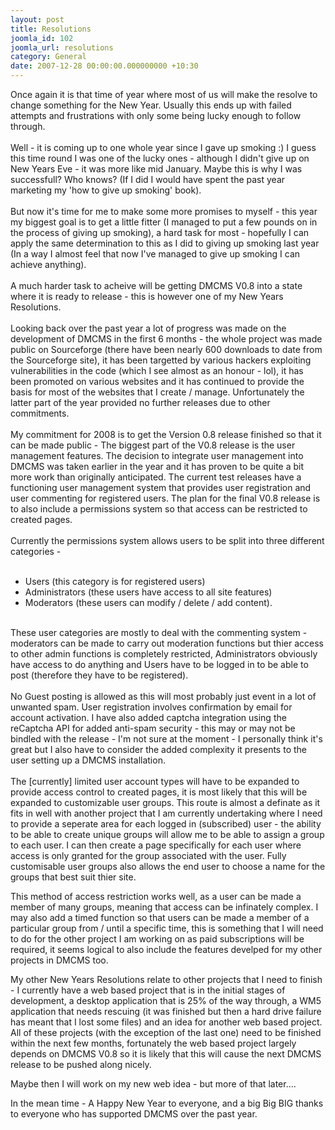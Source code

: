 ```yaml
---
layout: post
title: Resolutions
joomla_id: 102
joomla_url: resolutions
category: General
date: 2007-12-28 00:00:00.000000000 +10:30
---
```

<p>Once again it is that time of year where most of us will make the  resolve to change something for the New Year. Usually this ends up with  failed attempts and frustrations with only some being lucky enough to  follow through.<br /><br />Well - it is coming up to one whole year since I  gave up smoking :) I guess this time round I was one of the lucky ones -  although I didn't give up on New Years Eve - it was more like mid  January. Maybe this is why I was successfull? Who knows? (If I did I  would have spent the past year marketing my 'how to give up smoking'  book).<br /><br />But now it's time for me to make some more promises to  myself - this year my biggest goal is to get a little fitter (I managed  to put a few pounds on in the process of giving up smoking), a hard task  for most - hopefully I can apply the same determination to this as I  did to giving up smoking last year (In a way I almost feel that now I've  managed to give up smoking I can achieve anything).<br /><br />A much  harder task to acheive will be getting DMCMS V0.8 into a state where it  is ready to release - this is however one of my New Years Resolutions.<br /><br />Looking  back over the past year a lot of progress was made on the development  of DMCMS in the first 6 months - the whole project was made public on  Sourceforge (there have been nearly 600 downloads to date from the  Sourceforge site), it has been targetted by various hackers exploiting  vulnerabilities in the code (which I see almost as an honour - lol), it  has been promoted on various websites and it has continued to provide  the basis for most of the websites that I create / manage. Unfortunately  the latter part of the year provided no further releases due to other  commitments.<br /><br />My commitment for 2008 is to get the Version 0.8  release finished so that it can be made public - The biggest part of the  V0.8 release is the user management features. The decision to integrate  user management into DMCMS was taken earlier in the year and it has  proven to be quite a bit more work than originally anticipated. The  current test releases have a functioning user management system that  provides user registration and user commenting for registered users. The  plan for the final V0.8 release is to also include a permissions system  so that access can be restricted to created pages.<br /><br />Currently the  permissions system allows users to be split into three different  categories - <br /><br /></p>
<ul>
<li>Users (this category is for registered  users) </li>
<li>Administrators (these users have access to all site  features) </li>
<li>Moderators (these users can modify / delete / add  content).</li>
</ul>
<p><br />These user categories are mostly to deal with  the commenting system - moderators can be made to carry out moderation  functions but thier access to other admin functions is completely  restricted, Administrators obviously have access to do anything and  Users have to be logged in to be able to post (therefore they have to be  registered).<br /><br />No Guest posting is allowed as this will most  probably just event in a lot of unwanted spam. User registration  involves confirmation by email for account activation. I have also added  captcha integration using the reCaptcha API for added anti-spam  security - this may or may not be bindled with the release - I'm not  sure at the moment - I personally think it's great but I also have to  consider the added complexity it presents to the user setting up a DMCMS  installation.<br /><br />The [currently] limited user account types will  have to be expanded to provide access control to created pages, it is  most likely that this will be expanded to customizable user groups. This  route is almost a definate as it fits in well with another project that  I am currently undertaking where I need to provide a seperate area for  each logged in (subscribed) user - the ability to be able to create  unique groups will allow me to be able to assign a group to each user. I  can then create a page specifically for each user where access is only  granted for the group associated with the user. Fully customisable user  groups also allows the end user to choose a name for the groups that  best suit thier site.</p>
<p>This method of access restriction works  well, as a user can be made a member of many groups, meaning that access  can be infinately complex. I may also add a timed function so that  users can be made a member of a particular group from / until a specific  time, this is something that I will need to do for the other project I  am working on as paid subscriptions will be required, it seems logical  to also include the features develped for my other projects in DMCMS  too.</p>
<p>My other New Years Resolutions relate to other projects that  I need to finish - I currently have a web based project that is in the  initial stages of development, a desktop application that is 25% of the  way through, a WM5 application that needs rescuing (it was finished but  then a hard drive failure has meant that I lost some files) and an idea  for another web based project. All of these projects (with the exception  of the last one) need to be finished within the next few months,  fortunately the web based project largely depends on DMCMS V0.8 so it is  likely that this will cause the next DMCMS release to be pushed along  nicely.</p>
<p>Maybe then I will work on my new web idea - but more of  that later....</p>
<p>In the mean time - A Happy New Year to everyone,  and a big Big BIG thanks to everyone who has supported DMCMS over the  past year.</p>
